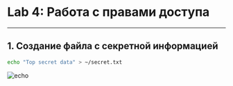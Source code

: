 # Lab 4: Работа с правами доступа

---

## 1. Создание файла с секретной информацией

```bash
echo "Top secret data" > ~/secret.txt
```

![echo](images/echo)

